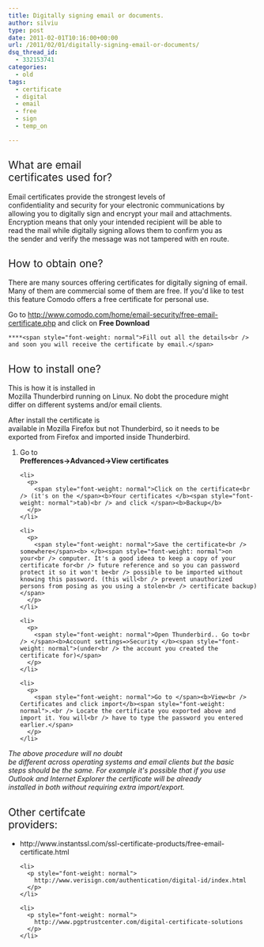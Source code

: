 ```yaml
---
title: Digitally signing email or documents.
author: silviu
type: post
date: 2011-02-01T10:16:00+00:00
url: /2011/02/01/digitally-signing-email-or-documents/
dsq_thread_id:
  - 332153741
categories:
  - old
tags:
  - certificate
  - digital
  - email
  - free
  - sign
  - temp_on

---
```

<h2 class="western" style="font-weight: normal">
  What are email<br /> certificates used for?
</h2>

<p align="JUSTIFY">
  Email certificates provide the strongest levels of<br /> confidentiality and security for your electronic communications by<br /> allowing you to digitally sign and encrypt your mail and attachments.<br /> Encryption means that only your intended recipient will be able to<br /> read the mail while digitally signing allows them to confirm you as<br /> the sender and verify the message was not tampered with en route.
</p>

<h2 class="western" style="font-weight: normal">
  How to obtain one?
</h2>

There are many sources offering certificates for digitally
signing of email. Many of them are commercial some of them are free.
If you'd like to test this feature Comodo offers a free certificate
for personal use.

Go to
http://www.comodo.com/home/email-security/free-email-certificate.php
and click on **Free Download**

	****<span style="font-weight: normal">Fill out all the details<br /> and soon you will receive the certificate by email.</span>

<h2 class="western" style="font-weight: normal">
  How to install one?
</h2>

<p style="font-weight: normal">
  This is how it is installed in<br /> Mozilla Thunderbird running on Linux. No dobt the procedure might<br /> differ on different systems and/or email clients.
</p>

<p style="font-weight: normal">
  After install the certificate is<br /> available in Mozilla Firefox but not Thunderbird, so it needs to be<br /> exported from Firefox and imported inside Thunderbird.
</p>

<p style="font-weight: normal">
  <ol>
    <li>
      <p>
        <span style="font-weight: normal">Go to<br /> </span><b>Prefferences->Advanced->View certificates</b>
      </p>
    </li>
  
    <li>
      <p>
        <span style="font-weight: normal">Click on the certificate<br /> (it's on the </span><b>Your certificates </b><span style="font-weight: normal">tab)<br /> and click </span><b>Backup</b>
      </p>
    </li>
  
    <li>
      <p>
        <span style="font-weight: normal">Save the certificate<br /> somewhere</span><b> </b><span style="font-weight: normal">on your<br /> computer. It's a good ideea to keep a copy of your certificate for<br /> future reference and so you can password protect it so it won't be<br /> possible to be imported without knowing this password. (this will<br /> prevent unauthorized persons from posing as you using a stolen<br /> certificate backup)</span>
      </p>
    </li>
  
    <li>
      <p>
        <span style="font-weight: normal">Open Thunderbird.. Go to<br /> </span><b>Account settings=>Security </b><span style="font-weight: normal">(under<br /> the account you created the certificate for)</span>
      </p>
    </li>
  
    <li>
      <p>
        <span style="font-weight: normal">Go to </span><b>View<br /> Certificates and click import</b><span style="font-weight: normal">.<br /> Locate the certificate you exported above and import it. You will<br /> have to type the password you entered earlier.</span>
      </p>
    </li>
  </ol>

  <p style="font-weight: normal">
    <i> The above procedure will no doubt<br /> be different across operating systems and email clients but the basic<br /> steps should be the same. For example it's possible that if you use<br /> Outlook and Internet Explorer the certificate will be already<br /> installed in both without requiring extra import/export.</i>
  </p>

  <h2 class="western" style="font-weight: normal">
    Other certifcate<br /> providers:
  </h2>

  <ul>
    <li>
      <p style="font-weight: normal">
        http://www.instantssl.com/ssl-certificate-products/free-email-certificate.html
      </p>
    </li>
  
    <li>
      <p style="font-weight: normal">
        http://www.verisign.com/authentication/digital-id/index.html
      </p>
    </li>
  
    <li>
      <p style="font-weight: normal">
        http://www.pgptrustcenter.com/digital-certificate-solutions
      </p>
    </li>
  </ul>